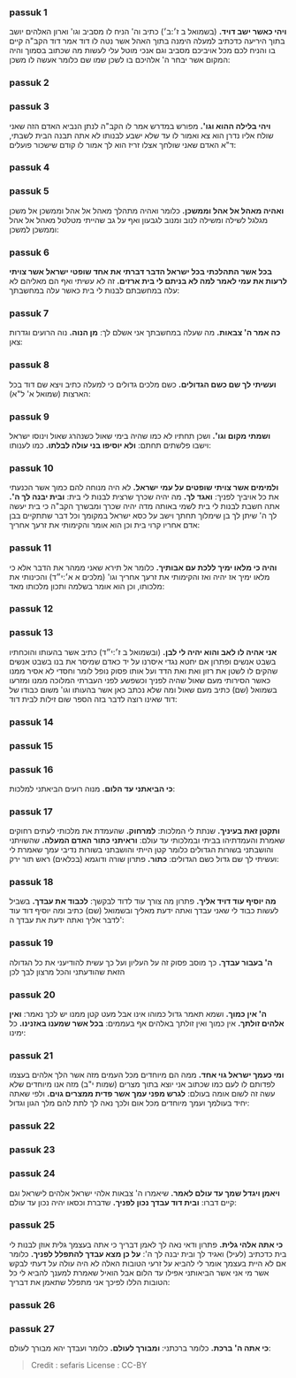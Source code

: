 
### passuk 1
<b>ויהי כאשר ישב דויד.</b> (בשמואל ב ז׳:ב׳) כתיב וה' הניח לו מסביב וגו' וארון האלהים יושב בתוך היריעה כדכתיב למעלה הימנה בתוך האהל אשר נטה לו דוד אמר דוד הקב"ה קיים בו והניח לכם מכל אויביכם מסביב וגם אנכי מוטל עלי לעשות מה שכתוב בסמוך והיה המקום אשר יבחר ה' אלהיכם בו לשכן שמו שם כלומר אעשה לו משכן:

### passuk 2

### passuk 3
<b>ויהי בלילה ההוא וגו'.</b> מפורש במדרש אמר לו הקב"ה לנתן הנביא האדם הזה שאני שולח אליו נדרן הוא צא ואמור לו עד שלא ישבע לבנותו לא אתה תבנה הבית לשבתי, ד"א האדם שאני שולחך אצלו זריז הוא לך אמור לו קודם שישכור פועלים:

### passuk 4

### passuk 5
<b>ואהיה מאהל אל אהל וממשכן.</b> כלומר ואהיה מתהלך מאהל אל אהל וממשכן אל משכן מגלגל לשילה ומשילה לנוב ומנוב לגבעון ואף על גב שהייתי מטלטל מאהל אל אהל וממשכן למשכן:

### passuk 6
<b>בכל אשר התהלכתי בכל ישראל הדבר דברתי את אחד שופטי ישראל אשר צויתי לרעות את עמי לאמר למה לא בניתם לי בית ארזים.</b> זה לא עשיתי ואף הם מאליהם לא עלה במחשבתם לבנות לי בית כאשר עלה במחשבתך:

### passuk 7
<b>כה אמר ה' צבאות.</b> מה שעלה במחשבתך אני אשלם לך:
<b>מן הנוה.</b> נוה הרועים וגדרות צאן:

### passuk 8
<b>ועשיתי לך שם כשם הגדולים.</b> כשם מלכים גדולים כי למעלה כתיב ויצא שם דוד בכל הארצות (שמואל א' ל"א):

### passuk 9
<b>ושמתי מקום וגו'.</b> ושכן תחתיו לא כמו שהיה בימי שאול כשנהרג שאול וינוסו ישראל וישבו פלשתים תחתם:
<b>ולא יוסיפו בני עולה לבלתו.</b> כמו לענותו:

### passuk 10
<b>ולמימים אשר צויתי שופטים על עמי ישראל.</b> לא היה מנוחה להם כמוך אשר הכנעתי את כל אויביך לפניך:
<b>ואגד לך.</b> מה יהיה שכרך שרצית לבנות לי בית:
<b>ובית יבנה לך ה'.</b> אתה חשבת לבנות לי בית לשמי באותה מדה יהיה שכרך ומבשרך הקב"ה כי בית יעשה לך ה' שיתן לך בן שימלוך תחתך וישב על כסא ישראל במקומך וכל דבר שתתקיים בבן אדם אחריו קרוי בית וכן הוא אומר והקימותי את זרעך אחריך:

### passuk 11
<b>והיה כי מלאו ימיך ללכת עם אבותיך.</b> כלומר אל תירא שאני ממהר את הדבר אלא כי מלאו ימיך אז יהיה ואז והקימותי את זרעך אחריך וגו' (מלכים א א׳:י״ד) והכינותי את מלכותו, וכן הוא אומר בשלמה ותכון מלכותו מאד:

### passuk 12

### passuk 13
<b>אני אהיה לו לאב והוא יהיה לי לבן.</b> (ובשמואל ב ז׳:י״ד) כתיב אשר בהעותו והוכחתיו בשבט אנשים ופתרון אם יחטא נגדי איסרנו על יד כאדם שמיסר את בנו בשבט אנשים שהקים לו לשטן את רזון ואת ואת הדד ועל אותו פסוק נופל לומר וחסדי לא אסיר ממנו כאשר הסירותי מעם שאול שהיה לפניך וכשפשע לפני העברתי המלוכה ממנו ומזרעו בשמואל (שם) כתיב מעם שאול ומה שלא נכתב כאן אשר בהעותו וגו' משום כבודו של דוד שאינו רוצה לדבר בזה הספר שום זילות לבית דוד:

### passuk 14

### passuk 15

### passuk 16
<b>כי הביאתני עד הלום.</b> מנוה רועים הביאתני למלכות:

### passuk 17
<b>ותקטן זאת בעיניך.</b> שנתת לי המלכות:
<b>למרחוק.</b> שהעמדת את מלכותי לעתים רחוקים שאמרת והעמדתיהו בביתי ובמלכותי עד עולם:
<b>וראיתני כתור האדם המעלה.</b> שהשויתני והושבתני בשורות הגדולים כלומר קטן הייתי והושבתני בשורות נדיבי עמך שאמרת לי ועשיתי לך שם גדול כשם הגדולים:
<b>כתור.</b> פתרון שורה ודוגמא (בכלאים) ראש תור ירק:

### passuk 18
<b>מה יוסיף עוד דויד אליך.</b> פתרון מה צורך עוד לדוד לבקשך:
<b>לכבוד את עבדך.</b> בשביל לעשות כבוד לי שאני עבדך ואתה ידעת מאליך ובשמואל (שם) כתיב ומה יוסיף דוד עוד לדבר אליך ואתה ידעת את עבדך ה':

### passuk 19
<b>ה' בעבור עבדך.</b> כך מוסב פסוק זה על העליון ועל כך עשית להודיעני את כל הגדולה הזאת שהודעתני והכל מרצון לבך לכן

### passuk 20
<b>ה' אין כמוך.</b> ושמא תאמר גדול כמוהו אינו אבל מעט קטן ממנו יש לכך נאמר:
<b>ואין אלהים זולתך.</b> אין כמוך ואין זולתך באלהים אף בעממים:
<b>בכל אשר שמענו באזנינו.</b> כל ימינו:

### passuk 21
<b>ומי כעמך ישראל גוי אחד.</b> ממה הם מיוחדים מכל העמים מזה אשר הלך אלהים בעצמו לפדותם לו לעם כמו שכתוב אני יוצא בתוך מצרים (שמות י"ב) מזה אנו מיוחדים שלא עשה זה לשום אומה בעולם: 
<b>לגרש מפני עמך אשר פדית ממצרים גוים.</b> ולפי שאתה יחיד בעולמך ועמך מיוחדים מכל אום ולכך נאה לך לתת להם מלך הגון וגדול:

### passuk 22

### passuk 23

### passuk 24
<b>ויאמן ויגדל שמך עד עולם לאמר.</b> שיאמרו ה' צבאות אלהי ישראל אלהים לישראל וגם קיים דברו:
<b>ובית דוד עבדך נכון לפניך.</b> שדברת וכסאו יהיה נכון עד עולם:

### passuk 25
<b>כי אתה אלהי גלית.</b> פתרון ודאי נאה לך לאמן דבריך כי אתה בעצמך גלית אוזן לבנות לי בית כדכתיב (לעיל) ואגיד לך ובית יבנה לך ה':
<b>על כן מצא עבדך להתפלל לפניך.</b> כלומר אם לא היית בעצמך אומר לי להביא על זרעי הטובות האלה לא היה עולה על דעתי לבקש אשר מי אני אשר הביאותני אפילו עד הלום אבל הואיל שאמרת למענך להביא לי כל הטובות הללו לפיכך אני מתפלל שתאמן את דבריך:

### passuk 26

### passuk 27
<b>כי אתה ה' ברכת.</b> כלומר ברכתני:
<b>ומבורך לעולם.</b> כלומר ועבדך יהא מבורך לעולם:

>Credit : sefaris
>License : CC-BY